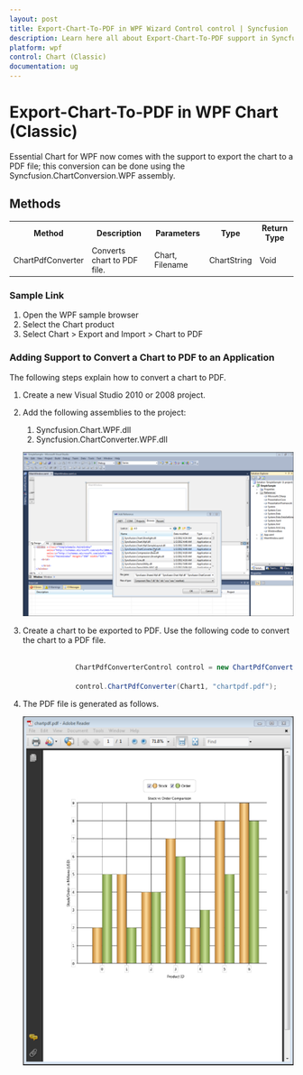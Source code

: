 ```yaml
---
layout: post
title: Export-Chart-To-PDF in WPF Wizard Control control | Syncfusion
description: Learn here all about Export-Chart-To-PDF support in Syncfusion WPF Chart (Classic) control and more.
platform: wpf
control: Chart (Classic)
documentation: ug
---
```

# Export-Chart-To-PDF in WPF Chart (Classic)


Essential Chart for WPF now comes with the support to export the chart to a PDF file; this conversion can be done using the Syncfusion.ChartConversion.WPF assembly.

## Methods



<table>
<tr>
<th>
Method</th><th>
Description</th><th>
Parameters</th><th>
Type</th><th>
Return Type</th></tr>
<tr>
<td>
ChartPdfConverter</td><td>
Converts chart to PDF file.</td><td>
Chart, Filename </td><td>
ChartString</td><td>
Void</td></tr>
</table>

### Sample Link

1. Open the WPF sample browser
2. Select the Chart product
3. Select Chart > Export and Import > Chart to PDF



### Adding Support to Convert a Chart to PDF to an Application 

The following steps explain how to convert a chart to PDF.

1. Create a new Visual Studio 2010 or 2008 project.
2. Add the following assemblies to the project:
   1. Syncfusion.Chart.WPF.dll
   2. Syncfusion.ChartConverter.WPF.dll

   ![](Chart-Controls_images/Chart-Controls_img235.png)





3. Create a chart to be exported to PDF. Use the following code to convert the chart to a PDF file.

   ~~~ csharp

				ChartPdfConverterControl control = new ChartPdfConverterControl();

				control.ChartPdfConverter(Chart1, "chartpdf.pdf");
   ~~~
4. The PDF file is generated as follows.

   ![](Chart-Controls_images/Chart-Controls_img236.png)
